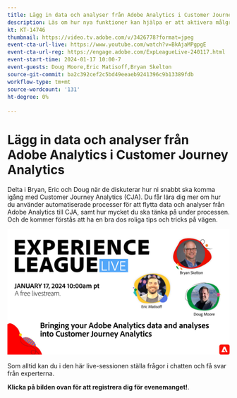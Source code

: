 ```yaml
---
title: Lägg in data och analyser från Adobe Analytics i Customer Journey Analytics
description: Läs om hur nya funktioner kan hjälpa er att aktivera målgrupper effektivare och mer effektivt för slagkraftig personalisering.
kt: KT-14746
thumbnail: https://video.tv.adobe.com/v/3426778?format=jpeg
event-cta-url-live: https://www.youtube.com/watch?v=BkAjaMPgpgE
event-cta-url-reg: https://engage.adobe.com/ExpLeagueLive-240117.html
event-start-time: 2024-01-17 10:00-7
event-guests: Doug Moore,Eric Matisoff,Bryan Skelton
source-git-commit: ba2c392cef2c5bd49eeaeb9241396c9b13389fdb
workflow-type: tm+mt
source-wordcount: '131'
ht-degree: 0%

---
```


# Lägg in data och analyser från Adobe Analytics i Customer Journey Analytics

Delta i Bryan, Eric och Doug när de diskuterar hur ni snabbt ska komma igång med Customer Journey Analytics (CJA). Du får lära dig mer om hur du använder automatiserade processer för att flytta data och analyser från Adobe Analytics till CJA, samt hur mycket du ska tänka på under processen. Och de kommer förstås att ha en bra dos roliga tips och tricks på vägen.

[![ExL LIVE 17 jan 2024](assets/Jan17_2024_WebBanner.jpg)](https://engage.adobe.com/ExpLeagueLive-240117.html)

Som alltid kan du i den här live-sessionen ställa frågor i chatten och få svar från experterna.

**Klicka på bilden ovan för att registrera dig för evenemanget!**.





